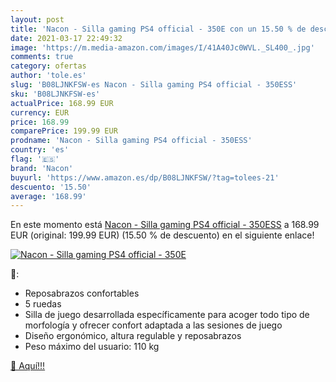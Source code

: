 ```yaml
---
layout: post
title: 'Nacon - Silla gaming PS4 official - 350E con un 15.50 % de descuento'
date: 2021-03-17 22:49:32
image: 'https://m.media-amazon.com/images/I/41A40Jc0WVL._SL400_.jpg'
comments: true
category: ofertas
author: 'tole.es'
slug: 'B08LJNKFSW-es Nacon - Silla gaming PS4 official - 350ESS'
sku: 'B08LJNKFSW-es'
actualPrice: 168.99 EUR
currency: EUR
price: 168.99
comparePrice: 199.99 EUR
prodname: 'Nacon - Silla gaming PS4 official - 350ESS'
country: 'es'
flag: '🇪🇸'
brand: 'Nacon'
buyurl: 'https://www.amazon.es/dp/B08LJNKFSW/?tag=tolees-21'
descuento: '15.50'
average: '168.99'
---
```


En este momento está [Nacon - Silla gaming PS4 official - 350ESS](https://www.amazon.es/dp/B08LJNKFSW/?tag=tolees-21) a 168.99 EUR (original: 199.99 EUR) (15.50 %  de descuento) en el siguiente enlace!

[![Nacon - Silla gaming PS4 official - 350E](https://m.media-amazon.com/images/I/41A40Jc0WVL._SL400_.jpg)](https://www.amazon.es/dp/B08LJNKFSW/?tag=tolees-21)

🔎:

- Reposabrazos confortables
- 5 ruedas
- Silla de juego desarrollada específicamente para acoger todo tipo de morfología y ofrecer confort adaptada a las sesiones de juego
- Diseño ergonómico, altura regulable y reposabrazos
- Peso máximo del usuario: 110 kg

[🛒 Aquí!!!](https://www.amazon.es/dp/B08LJNKFSW/?tag=tolees-21)
